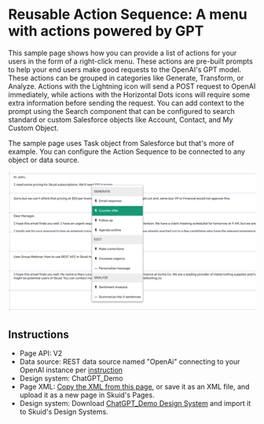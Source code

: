 # Reusable Action Sequence: A menu with actions powered by GPT 
 
This sample page shows how you can provide a list of actions for your users in the form of a right-click menu. These actions are pre-built prompts to help your end users make good requests to the OpenAI's GPT model. These actions can be grouped in categories like Generate, Transform, or Analyze. Actions with the Lightning icon will send a POST request to OpenAI immediately, while actions with the Horizontal Dots icons will require some extra information before sending the request. You can add context to the prompt using the Search component that can be configured to search standard or custom Salesforce objects like Account, Contact, and My Custom Object. 

The sample page uses Task object from Salesforce but that's more of example. You can configure the Action Sequence to be connected to any object or data source. 

<img src="gpt-menu-actions.png" width="700"></img>

## Instructions
- Page API:  V2
- Data source: REST data source named "OpenAi" connecting to your OpenAI instance per [instruction](openAI)
- Design system: ChatGPT_Demo 
- Page XML:  [Copy the XML from this page](MenuWithGPTActions.xml?raw=true), or save it as an XML file, and upload it as a new page in Skuid's Pages.
- Design system: Download [ChatGPT_Demo Design System](ChatGPT_Demo.designsystem?raw=true) and import it to Skuid's Design Systems.